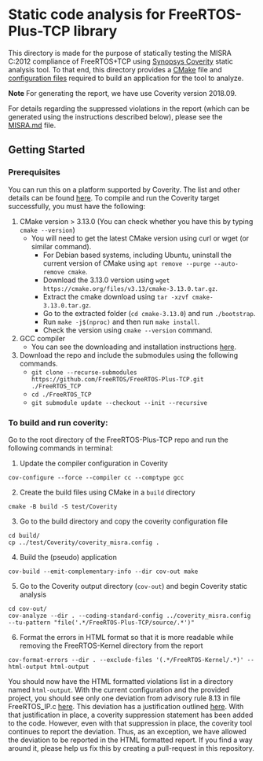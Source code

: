 # Static code analysis for FreeRTOS-Plus-TCP library
This directory is made for the purpose of statically testing the MISRA C:2012 compliance of FreeRTOS+TCP using
[Synopsys Coverity](https://www.synopsys.com/software-integrity/security-testing/static-analysis-sast.html) static analysis tool.
To that end, this directory provides a [CMake](https://github.com/FreeRTOS/FreeRTOS-Plus-TCP/blob/main/test/Coverity/CMakeLists.txt)
file and [configuration files](https://github.com/FreeRTOS/FreeRTOS-Plus-TCP/tree/main/test/Coverity/ConfigFiles) required to build
an application for the tool to analyze.

**Note**
For generating the report, we have use Coverity version 2018.09.

For details regarding the suppressed violations in the report (which can be generated using the instructions described below), please
see the [MISRA.md](https://github.com/FreeRTOS/FreeRTOS-Plus-TCP/blob/main/MISRA.md) file.

## Getting Started
### Prerequisites
You can run this on a platform supported by Coverity. The list and other details can be found [here](https://sig-docs.synopsys.com/polaris/topics/c_coverity-compatible-platforms.html).
To compile and run the Coverity target successfully, you must have the following:

1. CMake version > 3.13.0 (You can check whether you have this by typing `cmake --version`)
    - You will need to get the latest CMake version using curl or wget (or similar command).
        - For Debian based systems, including Ubuntu, uninstall the current version of CMake using `apt remove --purge --auto-remove cmake`.
        - Download the 3.13.0 version using `wget https://cmake.org/files/v3.13/cmake-3.13.0.tar.gz`.
        - Extract the cmake download using `tar -xzvf cmake-3.13.0.tar.gz`.
        - Go to the extracted folder (`cd cmake-3.13.0`) and run `./bootstrap`.
        - Run `make -j$(nproc)` and then run `make install`.
        - Check the version using `cmake --version` command.
2. GCC compiler
    - You can see the downloading and installation instructions [here](https://gcc.gnu.org/install/).
3. Download the repo and include the submodules using the following commands.
    - `git clone --recurse-submodules https://github.com/FreeRTOS/FreeRTOS-Plus-TCP.git ./FreeRTOS_TCP`
    - `cd ./FreeRTOS_TCP`
    - `git submodule update --checkout --init --recursive`

### To build and run coverity:
Go to the root directory of the FreeRTOS-Plus-TCP repo and run the following commands in terminal:
1. Update the compiler configuration in Coverity
  ~~~
  cov-configure --force --compiler cc --comptype gcc
  ~~~
2. Create the build files using CMake in a `build` directory
  ~~~
  cmake -B build -S test/Coverity
  ~~~
3. Go to the build directory and copy the coverity configuration file
  ~~~
  cd build/
  cp ../test/Coverity/coverity_misra.config .
  ~~~
4. Build the (pseudo) application
  ~~~
  cov-build --emit-complementary-info --dir cov-out make
  ~~~
5. Go to the Coverity output directory (`cov-out`) and begin Coverity static analysis
  ~~~
  cd cov-out/
  cov-analyze --dir . --coding-standard-config ../coverity_misra.config --tu-pattern "file('.*/FreeRTOS-Plus-TCP/source/.*')"
  ~~~
6. Format the errors in HTML format so that it is more readable while removing the FreeRTOS-Kernel directory from the report
  ~~~
  cov-format-errors --dir . --exclude-files '(.*/FreeRTOS-Kernel/.*)' --html-output html-output
  ~~~

You should now have the HTML formatted violations list in a directory named `html-output`.
With the current configuration and the provided project, you should see only one deviation from advisory rule 8.13 in file 
FreeRTOS_IP.c [here](https://github.com/FreeRTOS/FreeRTOS-Plus-TCP/blob/4ac10c84a384f0414f4aec0d4be0ee7c345f2f8b/source/FreeRTOS_IP.c#L236).
This deviation has a justification outlined [here](https://github.com/FreeRTOS/FreeRTOS-Plus-TCP/blob/main/MISRA.md#rule-813). With
that justification in place, a coverity suppression statement has been added to the code. However, even with that suppression in
place, the coverity tool continues to report the deviation. Thus, as an exception, we have allowed the deviation to be reported in
the HTML formatted report. If you find a way around it, please help us fix this by creating a pull-request in this repository.
